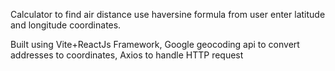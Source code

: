 Calculator to find air distance use haversine formula from user enter latitude and longitude coordinates.

Built using Vite+ReactJs Framework, Google geocoding api to convert addresses to coordinates, Axios to handle HTTP request

